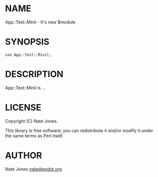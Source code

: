 # NAME

App::Test::Minil - It's new $module

# SYNOPSIS

    use App::Test::Minil;

# DESCRIPTION

App::Test::Minil is ...

# LICENSE

Copyright (C) Nate Jones.

This library is free software; you can redistribute it and/or modify
it under the same terms as Perl itself.

# AUTHOR

Nate Jones <nate@endot.org>
